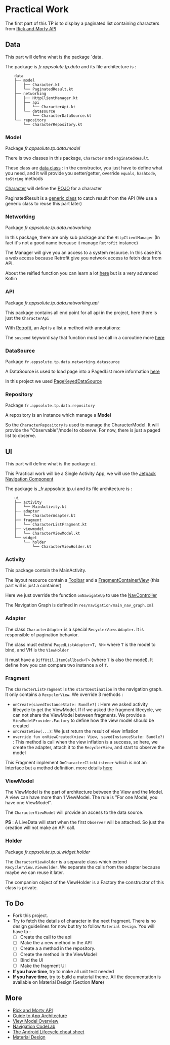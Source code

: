 # Practical Work

The first part of this TP is to display a paginated list containing characters from [Rick and Morty API](https://rickandmortyapi.com/documentation) 

## Data 

This part will define what is the package `data.

The package is _fr.appsolute.tp.data_ and its file architecture is : 

```text
    data
    ├── model
    │   ├── Character.kt
    │   └── PaginatedResult.kt
    ├── networking
    │   ├── HttpClientManager.kt
    │   ├── api
    │   │   └── CharacterApi.kt
    │   └── datasource
    │       └── CharacterDataSource.kt
    └── repository
        └── CharacterRepository.kt
```

### Model 

Package _fr.appsolute.tp.data.model_

There is two classes in this package, `Character` and `PaginatedResult`. 

These class are [data class](https://kotlinlang.org/docs/reference/data-classes.html#data-classes) :
in the constructor, you just have to define what you need, and it will provide 
you setter/getter, override `equals`, `hashCode`, `toString` methods

[Character](https://rickandmortyapi.com/documentation/#character-schema) will 
define the [POJO](https://en.wikipedia.org/wiki/Plain_old_Java_object)
for a character

PaginatedResult is a [generic class](https://kotlinlang.org/docs/reference/generics.html)
to catch result from the API (We use a generic class to reuse this part later)

### Networking

Package _fr.appsolute.tp.data.networking_

In this package, there are only sub package and the `HttpClientManager`
(In fact it's not a good name because it manage `Retrofit` instance)

The Manager will give you an access to a system resource.
In this case it's a web access because Retrofit give you network
access to fetch data from API. 

About the reified function you can learn a lot [here](https://kotlinlang.org/docs/reference/inline-functions.html#reified-type-parameters)
but is a very advanced Kotlin

### API

Package _fr.appsolute.tp.data.networking.api_

This package contains all end point for all api in the project,
here there is just the `CharacterApi`

With [Retrofit](https://square.github.io/retrofit/), an Api is a
list a method with annotations: 

The `suspend` keyword say that function must be call in a
coroutine more [here](https://kotlinlang.org/docs/reference/coroutines-overview.html)

### DataSource

Package `fr.appsolute.tp.data.networking.datasource`

A DataSource is used to load page into a PagedList more information
[here](https://developer.android.com/reference/androidx/paging/DataSource.html)

In this project we used [PageKeyedDataSource](https://developer.android.com/reference/androidx/paging/PageKeyedDataSource.html)

### Repository

Package `fr.appsolute.tp.data.repository`

A repository is an instance which manage a **Model**

So the `CharacterRepository` is used to manage the CharacterModel.
It will provide the "Observable"/model to observe. For now, there is 
just a paged list to observe. 

## UI

This part will define what is the package `ui`.

This Practical work will 
be a Single Activity App, we will use the [Jetpack Navigation Component](https://developer.android.com/guide/navigation)

The package is _fr.appsolute.tp.ui and its file architecture is : 

```text
    ui
    ├── activity
    │   └── MainActivity.kt
    ├── adapter
    │   └── CharacterAdapter.kt
    ├── fragment
    │   └── CharacterListFragment.kt
    ├── viewmodel
    │   └── CharacterViewModel.kt
    └── widget
        └── holder
            └── CharacterViewHolder.kt
```

### Activity

This package contain the MainActivity. 

The layout resource contain a [Toolbar](https://developer.android.com/reference/android/widget/Toolbar)
and a [FragmentContainerView](https://developer.android.com/reference/androidx/fragment/app/FragmentContainerView) (this part will is just a container)

Here we just override the function `onNavigateUp` to use the [NavController](https://developer.android.com/reference/androidx/navigation/NavController)

The Navigation Graph is defined in `res/navigation/main_nav_graph.xml`

### Adapter

The class `CharacterAdapter` is a special `RecyclerView.Adapter`. It is responsible of pagination behavior. 

The class must extend `PagedListAdapter<T, VH>` where `T` is the model to bind, and VH is the `ViewHolder`

It must have a `DiffUtil.ItemCallback<T>` (where `T` is also the model). It define how you can compare two instance a of `T`.

### Fragment

The `CharacterListFragment` is the `startDestination` in the navigation graph. It only contains a `RecyclerView`. We override 3 methods :  

- `onCreate(savedInstanceState: Bundle?)` : Here we asked activity lifecycle to get the ViewModel. If if we asked the fragment 
lifecycle, we can not share the ViewModel between fragments. We provide a `ViewModelProvider.Factory` to define how the view model 
should be created
- `onCreateView(...)`: We just return the result of view inflation
- `override fun onViewCreated(view: View, savedInstanceState: Bundle?)` : This method is call when the view inflation is a success,
so here, we create the adapter, attach it to the `RecyclerView`, and start to observe the model  

This Fragment implement `OnCharacterClickListener` which is not an Interface but a method definition. more details [here](https://kotlinlang.org/docs/reference/type-aliases.html)

### ViewModel

The ViewModel is the part of architecture between the View and the Model. A view can have more than 1 ViewModel.
The rule is "For one Model, you have one ViewModel".

The `CharacterViewModel` will provide an access to the data source. 

**PS** : A LiveData will start when the first `Observer` will be attached. So just the creation will not make an API call.
 
### Holder

Package _fr.appsolute.tp.ui.widget.holder_

The `CharacterViewHolder` is a separate class which extend `RecyclerView.ViewHolder`. We separate the calls from the adapter because maybe we can reuse it later.  

The companion object of the ViewHolder is a Factory the constructor of this class is private.  

## To Do 

- Fork this project.
- Try to fetch the details of character in the next fragment. There is no design guidelines for now but try to follow `Material Design`. You will have to : 
    - [ ] Create the call to the api 
    - [ ] Make the a new method in the API
    - [ ] Create a a method in the repository.
    - [ ] Create the method in the ViewModel
    - [ ] Bind the UI
    - [ ] Make the fragment UI
- **If you have time**, try to make all unit test needed
- **If you have time**, try to build a material theme. All the documentation is available on Material Design (Section **More**) 
## More

- [Rick and Morty API](https://rickandmortyapi.com/documentation)
- [Guide to App Architecture](https://developer.android.com/jetpack/docs/guide)
- [View Model Overview](https://developer.android.com/topic/libraries/architecture/viewmodel)
- [Navigation CodeLab](https://codelabs.developers.google.com/codelabs/android-navigation/index.html?index=..%2F..%2Findex#0)
- [The Android Lifecycle cheat sheet](https://medium.com/androiddevelopers/the-android-lifecycle-cheat-sheet-part-i-single-activities-e49fd3d202ab)
- [Material Design](https://material.io)